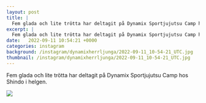 ```yaml
---
layout: post
title: |
  Fem glada och lite trötta har deltagit på Dynamix Sportjujutsu Camp hos Shindo i helgen
excerpt: |
  Fem glada och lite trötta har deltagit på Dynamix Sportjujutsu Camp hos Shindo i helgen.
date:   2022-09-11 10:54:21 +0000
categories: instagram
background: /instagram/dynamixherrljunga/2022-09-11_10-54-21_UTC.jpg
thumbnail: /instagram/dynamixherrljunga/2022-09-11_10-54-21_UTC.jpg
---
```

Fem glada och lite trötta har deltagit på Dynamix Sportjujutsu Camp hos Shindo i helgen.



<img src='/www-dynamix-herrljunga/instagram/dynamixherrljunga/2022-09-11_10-54-21_UTC.jpg' class='img-fluid' />
